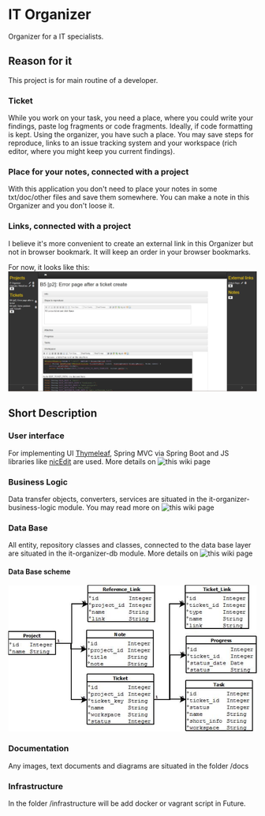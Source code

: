 # IT Organizer #

Organizer for a IT specialists.

## Reason for it ##

This project is for main routine of a developer.

### Ticket
While you work on your task, you need a place, where you could write your findings, paste log fragments or code fragments. Ideally, if code formatting is kept.
Using the organizer, you have such a place.
You may save steps for reproduce, links to an issue tracking system and your workspace (rich editor, where you might keep you current findings).

### Place for your notes, connected with a project
With this application you don't need to place your notes in some txt/doc/other files and save them somewhere.
You can make a note in this Organizer and you don't loose it.

### Links, connected with a project
I believe it's more convenient to create an external link in this Organizer but not in browser bookmark.
It will keep an order in your browser bookmarks.

For now, it looks like this:
![Demo screen shot](https://github.com/aleksei-khitev/it-organizer/blob/ui_based_on_spring_mvc/docs/demo_screenshot.JPG)

## Short Description

### User interface
For implementing UI [Thymeleaf](https://www.thymeleaf.org/), Spring MVC via Spring Boot and JS libraries like [nicEdit](http://nicedit.com/) are used.
More details on ![this wiki page](https://github.com/aleksei-khitev/it-organizer/wiki/it-organizer-web)

### Business Logic
Data transfer objects, converters, services are situated in the it-organizer-business-logic module.
You may read more on ![this wiki page](https://github.com/aleksei-khitev/it-organizer/wiki/it-organizer-business-logic)

### Data Base
All entity, repository classes and classes, connected to the data base layer are situated in the it-organizer-db module.
More details on ![this wiki page](https://github.com/aleksei-khitev/it-organizer/wiki/it-organizer-db)

#### Data Base scheme
![Data Base scheme](https://github.com/aleksei-khitev/it-organizer/blob/ui_based_on_spring_mvc/docs/db_diagram.jpeg)

### Documentation
Any images, text documents and diagrams are situated in the folder /docs

### Infrastructure
In the folder /infrastructure will be add docker or vagrant script in Future.